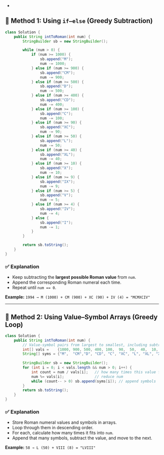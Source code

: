 -

## 🔹 Method 1: Using `if–else` (Greedy Subtraction)

```java
class Solution {
    public String intToRoman(int num) {
        StringBuilder sb = new StringBuilder();

        while (num > 0) {
            if (num >= 1000) {
                sb.append("M");
                num -= 1000;
            } else if (num >= 900) {
                sb.append("CM");
                num -= 900;
            } else if (num >= 500) {
                sb.append("D");
                num -= 500;
            } else if (num >= 400) {
                sb.append("CD");
                num -= 400;
            } else if (num >= 100) {
                sb.append("C");
                num -= 100;
            } else if (num >= 90) {
                sb.append("XC");
                num -= 90;
            } else if (num >= 50) {
                sb.append("L");
                num -= 50;
            } else if (num >= 40) {
                sb.append("XL");
                num -= 40;
            } else if (num >= 10) {
                sb.append("X");
                num -= 10;
            } else if (num >= 9) {
                sb.append("IX");
                num -= 9;
            } else if (num >= 5) {
                sb.append("V");
                num -= 5;
            } else if (num >= 4) {
                sb.append("IV");
                num -= 4;
            } else {
                sb.append("I");
                num -= 1;
            }
        }

        return sb.toString();
    }
}
```

### ✅ Explanation

* Keep subtracting the **largest possible Roman value** from `num`.
* Append the corresponding Roman numeral each time.
* Repeat until `num == 0`.

**Example:**
`1994 → M (1000) + CM (900) + XC (90) + IV (4) = "MCMXCIV"`

---

## 🔹 Method 2: Using Value–Symbol Arrays (Greedy Loop)

```java
class Solution {
    public String intToRoman(int num) {
        // Value-symbol pairs from largest to smallest, including subtractive forms.
        int[] vals =    {1000, 900, 500, 400, 100,  90,  50,  40,  10,   9,   5,   4,   1};
        String[] syms = {"M",  "CM","D", "CD", "C", "XC", "L", "XL", "X",  "IX", "V", "IV", "I"};
        
        StringBuilder sb = new StringBuilder();
        for (int i = 0; i < vals.length && num > 0; i++) {
            int count = num / vals[i];   // how many times this value fits
            num %= vals[i];              // reduce num
            while (count-- > 0) sb.append(syms[i]); // append symbols
        }
        return sb.toString();
    }
}
```

### ✅ Explanation

* Store Roman numeral values and symbols in arrays.
* Loop through them in descending order.
* For each, calculate how many times it fits into `num`.
* Append that many symbols, subtract the value, and move to the next.

**Example:**
`58 → L (50) + VIII (8) = "LVIII"`

